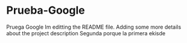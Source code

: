 # Prueba-Google
Pruega Google 
Im editting the README file. Adding some more details about the project description
Segunda porque la primera ekisde
